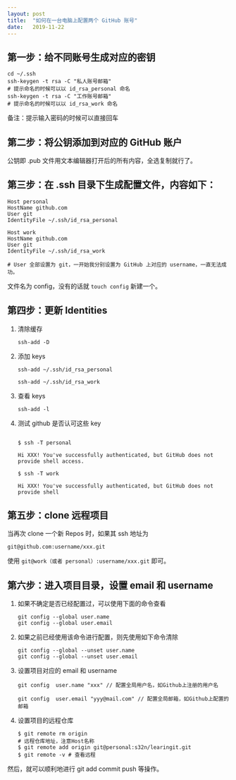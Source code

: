 ```yaml
---
layout: post
title:  "如何在一台电脑上配置两个 GitHub 账号"
date:   2019-11-22
---
```


## 第一步：给不同账号生成对应的密钥

```
cd ~/.ssh
ssh-keygen -t rsa -C "私人账号邮箱"
# 提示命名的时候可以以 id_rsa_personal 命名
ssh-keygen -t rsa -C "工作账号邮箱"
# 提示命名的时候可以以 id_rsa_work 命名
```

备注：提示输入密码的时候可以直接回车

## 第二步：将公钥添加到对应的 GitHub 账户

公钥即 .pub 文件用文本编辑器打开后的所有内容，全选复制就行了。

## 第三步：在 .ssh 目录下生成配置文件，内容如下：

```
Host personal
HostName github.com
User git
IdentityFile ~/.ssh/id_rsa_personal

Host work
HostName github.com
User git
IdentityFile ~/.ssh/id_rsa_work

# User 全部设置为 git，一开始我分别设置为 GitHub 上对应的 username，一直无法成功。

```
文件名为 config，没有的话就 `touch config` 新建一个。

## 第四步：更新 Identities

1. 清除缓存
	
	`ssh-add -D`
2. 添加 keys
	
	```
	ssh-add ~/.ssh/id_rsa_personal
	
	ssh-add ~/.ssh/id_rsa_work
	```
3. 查看 keys

	`ssh-add -l`
4. 测试 github 是否认可这些 key
	
	```
	
	$ ssh -T personal
	
	Hi XXX! You've successfully authenticated, but GitHub does not provide shell access.
	
	$ ssh -T work
	
	Hi XXX! You've successfully authenticated, but GitHub does not provide shell
	```

## 第五步：clone 远程项目

当再次 clone 一个新 Repos 时，如果其 ssh 地址为

`git@github.com:username/xxx.git`

使用 `git@work（或者 personal）:username/xxx.git` 即可。

## 第六步：进入项目目录，设置 email 和 username

1. 如果不确定是否已经配置过，可以使用下面的命令查看

	```
	git config --global user.name
	git config --global user.email
	```
2. 如果之前已经使用该命令进行配置，则先使用如下命令清除

	```
	git config --global --unset user.name
	git config --global --unset user.email
	```
	
3. 设置项目对应的 email 和 username

	```
	git config  user.name "xxx" // 配置全局用户名，如Github上注册的用户名
	
	git config  user.email "yyy@mail.com" // 配置全局邮箱，如Github上配置的邮箱	
	```

4. 设置项目的远程仓库

	```
	$ git remote rm origin
	# 远程仓库地址，注意Host名称
	$ git remote add origin git@personal:s32n/learingit.git
	$ git remote -v # 查看远程
	
	```

然后，就可以顺利地进行 git add commit push 等操作。


